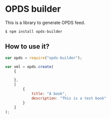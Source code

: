 # OPDS builder

This is a library to generate OPDS feed.

```
$ npm install opds-builder
```

## How to use it?

```js
var opds = require("opds-builder");

var xml = opds.create(
	{

	}, 
	[
		{
			title: "A book",
			description: "This is a test book"
		}
	]
);
```

